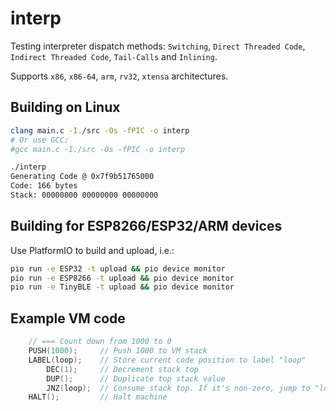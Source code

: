 # interp
Testing interpreter dispatch methods: `Switching`, `Direct Threaded Code`, `Indirect Threaded Code`, `Tail-Calls` and `Inlining`.

Supports `x86`, `x86-64`, `arm`, `rv32`, `xtensa` architectures.

## Building on Linux

```bash
clang main.c -I./src -Os -fPIC -o interp
# Or use GCC:
#gcc main.c -I./src -Os -fPIC -o interp

./interp
Generating Code @ 0x7f9b51765000
Code: 166 bytes
Stack: 00000000 00000000 00000000
```

## Building for ESP8266/ESP32/ARM devices
Use PlatformIO to build and upload, i.e.:
```bash
pio run -e ESP32 -t upload && pio device monitor
pio run -e ESP8266 -t upload && pio device monitor
pio run -e TinyBLE -t upload && pio device monitor
```

## Example VM code

```cpp
    // === Count down from 1000 to 0
    PUSH(1000);     // Push 1000 to VM stack
    LABEL(loop);    // Store current code position to label "loop"               <┐
        DEC(1);     // Decrement stack top                                        │
        DUP();      // Duplicate top stack value                                  │
        JNZ(loop);  // Consume stack top. If it's non-zero, jump to "loop" label  ┘
    HALT();         // Halt machine
```
